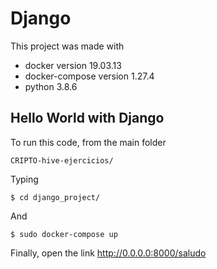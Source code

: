# Django
This project was made with

* docker version 19.03.13
* docker-compose version 1.27.4
* python 3.8.6

## Hello World with Django
To run this code, from the main folder
```
CRIPTO-hive-ejercicios/
```
Typing
```
$ cd django_project/
```
And
```
$ sudo docker-compose up
```
Finally, open the link http://0.0.0.0:8000/saludo